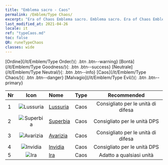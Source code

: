 ```yaml
---
title: "Emblema sacro - Caos"
permalink: /Emblem/Type Chaos/
excerpt: "Era of Chaos Emblema sacro. Emblema sacro. Era of Chaos Emblema sacro Caos. Era of Chaos Caos"
last_modified_at: 2021-04-26
locale: it
ref: "typeCaos.md"
toc: false
QR: runeTypeChaos
classes: wide
---
```


  [Ordine](/it/Emblem/Type Order/){: .btn .btn--warning}   [Bontà](/it/Emblem/Type Goodness/){: .btn .btn--success}   [Neutrale](/it/Emblem/Type Neutral/){: .btn .btn--info}   [Caos](/it/Emblem/Type Chaos/){: .btn .btn--danger}   [Malvagio](/it/Emblem/Type Evil/){: .btn .btn--primary} 

  |  Nr  | Icon |             Nome            |    Type    |   Recommended   |
  |:-----|:--:|:----------------------------|:-----------|:---------------:|
  | 1 | ![Lussuria](/images/r/rune_icon_405.png) | [Lussuria](/it/Emblem/Lust/) | Caos | Consigliato per le unità di difesa | 
  | 2 | ![Superbia](/images/r/rune_icon_402.png) | [Superbia](/it/Emblem/Arrogance/) | Caos | Consigliato per le unità DPS | 
  | 3 | ![Avarizia](/images/r/rune_icon_404.png) | [Avarizia](/it/Emblem/Greed/) | Caos | Consigliato per le unità di difesa | 
  | 4 | ![Invidia](/images/r/rune_icon_401.png) | [Invidia](/it/Emblem/Jealousy/) | Caos | Consigliato per le unità DPS | 
  | 5 | ![Ira](/images/r/rune_icon_403.png) | [Ira](/it/Emblem/Anger/) | Caos | Adatto a qualsiasi unità | 
